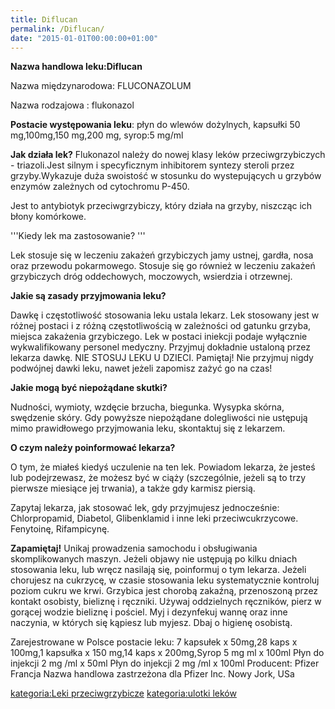 ```yaml
---
title: Diflucan
permalink: /Diflucan/
date: "2015-01-01T00:00:00+01:00"
---
```


**Nazwa handlowa leku:Diflucan**

Nazwa międzynarodowa: FLUCONAZOLUM

Nazwa rodzajowa : flukonazol

**Postacie występowania leku**: płyn do wlewów dożylnych, kapsułki 50 mg,100mg,150 mg,200 mg, syrop:5 mg/ml

**Jak działa lek?** Flukonazol należy do nowej klasy leków przeciwgrzybiczych - triazoli.Jest silnym i specyficznym inhibitorem syntezy steroli przez grzyby.Wykazuje duża swoistość w stosunku do wystepujących u grzybów enzymów zależnych od cytochromu P-450.

Jest to antybiotyk przeciwgrzybiczy, który działa na grzyby, niszcząc ich błony komórkowe.

'''Kiedy lek ma zastosowanie? '''

Lek stosuje się w leczeniu zakażeń grzybiczych jamy ustnej, gardła, nosa oraz przewodu pokarmowego. Stosuje się go również w leczeniu zakażeń grzybiczych dróg oddechowych, moczowych, wsierdzia i otrzewnej.

**Jakie są zasady przyjmowania leku?**

Dawkę i częstotliwość stosowania leku ustala lekarz. Lek stosowany jest w różnej postaci i z różną częstotliwością w zależności od gatunku grzyba, miejsca zakażenia grzybiczego. Lek w postaci iniekcji podaje wyłącznie wykwalifikowany personel medyczny. Przyjmuj dokładnie ustaloną przez lekarza dawkę. NIE STOSUJ LEKU U DZIECI. Pamiętaj! Nie przyjmuj nigdy podwójnej dawki leku, nawet jeżeli zapomisz zażyć go na czas!

**Jakie mogą być niepożądane skutki?**

Nudności, wymioty, wzdęcie brzucha, biegunka. Wysypka skórna, swędzenie skóry. Gdy powyższe niepożądane dolegliwości nie ustępują mimo prawidłowego przyjmowania leku, skontaktuj się z lekarzem.

**O czym należy poinformować lekarza?**

O tym, że miałeś kiedyś uczulenie na ten lek. Powiadom lekarza, że jesteś lub podejrzewasz, że możesz być w ciąży (szczególnie, jeżeli są to trzy pierwsze miesiące jej trwania), a także gdy karmisz piersią.

Zapytaj lekarza, jak stosować lek, gdy przyjmujesz jednocześnie: Chlorpropamid, Diabetol, Glibenklamid i inne leki przeciwcukrzycowe. Fenytoinę, Rifampicynę.

**Zapamiętaj!** Unikaj prowadzenia samochodu i obsługiwania skomplikowanych maszyn. Jeżeli objawy nie ustępują po kilku dniach stosowania leku, lub wręcz nasilają się, poinformuj o tym lekarza. Jeżeli chorujesz na cukrzycę, w czasie stosowania leku systematycznie kontroluj poziom cukru we krwi. Grzybica jest chorobą zakaźną, przenoszoną przez kontakt osobisty, bieliznę i ręczniki. Używaj oddzielnych ręczników, pierz w gorącej wodzie bieliznę i pościel. Myj i dezynfekuj wannę oraz inne naczynia, w których się kąpiesz lub myjesz. Dbaj o higienę osobistą.

Zarejestrowane w Polsce postacie leku: 7 kapsułek x 50mg,28 kaps x 100mg,1 kapsułka x 150 mg,14 kaps x 200mg,Syrop 5 mg ml x 100ml Płyn do injekcji 2 mg /ml x 50ml Płyn do injekcji 2 mg /ml x 100ml Producent: Pfizer Francja Nazwa handlowa zastrzeżona dla Pfizer Inc. Nowy Jork, USa

[kategoria:Leki przeciwgrzybicze](/atopedia/kategoria:Leki_przeciwgrzybicze "wikilink") [kategoria:ulotki leków](/atopedia/kategoria:ulotki_leków "wikilink")